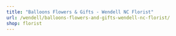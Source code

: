 ```yaml
---
title: "Balloons Flowers & Gifts - Wendell NC Florist"
url: /wendell/balloons-flowers-and-gifts-wendell-nc-florist/
shop: florist
---
```

